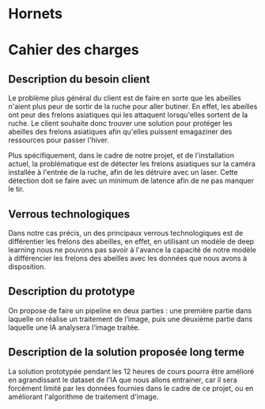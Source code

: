 # Hornets


# Cahier des charges

## Description du besoin client
Le problème plus général du client est de faire en sorte que les abeilles n'aient plus peur de sortir de la ruche pour aller butiner. En effet, les abeilles ont peur des frelons asiatiques qui les attaquent lorsqu'elles sortent de la ruche. Le client souhaite donc trouver une solution pour protéger les abeilles des frelons asiatiques afin qu'elles puissent emagaziner des ressources pour passer l'hiver.

Plus spécifiquement, dans le cadre de notre projet, et de l'installation actuel, la problématique est de détecter les frelons asiatiques sur la caméra installée à l'entrée de la ruche, afin de les détruire avec un laser. Cette détection doit se faire avec un minimum de latence afin de ne pas manquer le tir.
## Verrous technologiques
Dans notre cas précis, un des principaux verrous technologiques est de différentier les frelons des abeilles, en effet, en utilisant un modèle de deep learning nous ne pouvons pas savoir à l'avance la capacité de notre modèle à différencier les frelons des abeilles avec les données que nous avons à disposition.

## Description du prototype 
On propose de faire un pipeline en deux parties : une première partie dans laquelle on réalise un traitement de l’image, puis une deuxième partie dans laquelle une IA analysera l’image traitée.

## Description de la solution proposée long terme
La solution prototypée pendant les 12 heures de cours pourra être amélioré en agrandissant le dataset de l'IA que nous allons entrainer, car il sera forcément limité par les données fournies dans le cadre de ce projet, ou en améliorant l'algorithme de traitement d'image.


